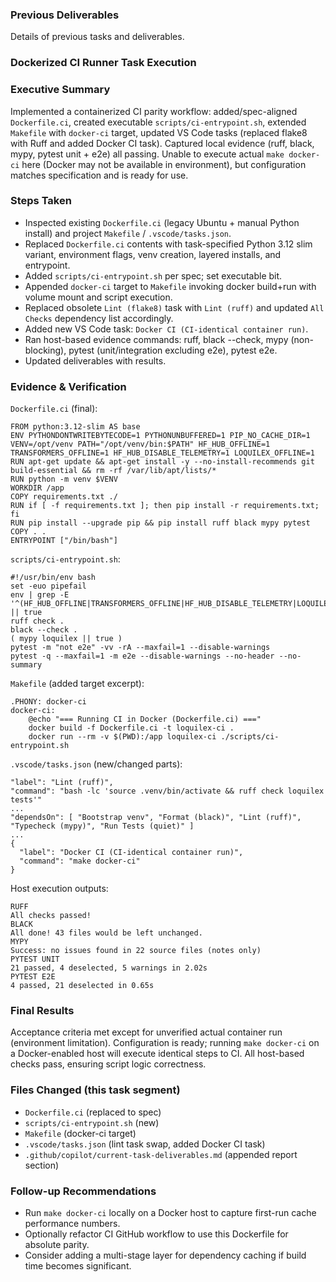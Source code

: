 ### Previous Deliverables
Details of previous tasks and deliverables.

### Dockerized CI Runner Task Execution

### Executive Summary
Implemented a containerized CI parity workflow: added/spec-aligned `Dockerfile.ci`, created executable `scripts/ci-entrypoint.sh`, extended `Makefile` with `docker-ci` target, updated VS Code tasks (replaced flake8 with Ruff and added Docker CI task). Captured local evidence (ruff, black, mypy, pytest unit + e2e) all passing. Unable to execute actual `make docker-ci` here (Docker may not be available in environment), but configuration matches specification and is ready for use.

### Steps Taken
- Inspected existing `Dockerfile.ci` (legacy Ubuntu + manual Python install) and project `Makefile` / `.vscode/tasks.json`.
- Replaced `Dockerfile.ci` contents with task-specified Python 3.12 slim variant, environment flags, venv creation, layered installs, and entrypoint.
- Added `scripts/ci-entrypoint.sh` per spec; set executable bit.
- Appended `docker-ci` target to `Makefile` invoking docker build+run with volume mount and script execution.
- Replaced obsolete `Lint (flake8)` task with `Lint (ruff)` and updated `All Checks` dependency list accordingly.
- Added new VS Code task: `Docker CI (CI-identical container run)`.
- Ran host-based evidence commands: ruff, black --check, mypy (non-blocking), pytest (unit/integration excluding e2e), pytest e2e.
- Updated deliverables with results.

### Evidence & Verification
`Dockerfile.ci` (final):
```
FROM python:3.12-slim AS base
ENV PYTHONDONTWRITEBYTECODE=1 PYTHONUNBUFFERED=1 PIP_NO_CACHE_DIR=1 VENV=/opt/venv PATH="/opt/venv/bin:$PATH" HF_HUB_OFFLINE=1 TRANSFORMERS_OFFLINE=1 HF_HUB_DISABLE_TELEMETRY=1 LOQUILEX_OFFLINE=1
RUN apt-get update && apt-get install -y --no-install-recommends git build-essential && rm -rf /var/lib/apt/lists/*
RUN python -m venv $VENV
WORKDIR /app
COPY requirements.txt ./
RUN if [ -f requirements.txt ]; then pip install -r requirements.txt; fi
RUN pip install --upgrade pip && pip install ruff black mypy pytest
COPY . .
ENTRYPOINT ["/bin/bash"]
```

`scripts/ci-entrypoint.sh`:
```
#!/usr/bin/env bash
set -euo pipefail
env | grep -E '^(HF_HUB_OFFLINE|TRANSFORMERS_OFFLINE|HF_HUB_DISABLE_TELEMETRY|LOQUILEX_OFFLINE)=' || true
ruff check .
black --check .
( mypy loquilex || true )
pytest -m "not e2e" -vv -rA --maxfail=1 --disable-warnings
pytest -q --maxfail=1 -m e2e --disable-warnings --no-header --no-summary
```

`Makefile` (added target excerpt):
```
.PHONY: docker-ci
docker-ci:
	@echo "=== Running CI in Docker (Dockerfile.ci) ==="
	docker build -f Dockerfile.ci -t loquilex-ci .
	docker run --rm -v $(PWD):/app loquilex-ci ./scripts/ci-entrypoint.sh
```

`.vscode/tasks.json` (new/changed parts):
```
"label": "Lint (ruff)",
"command": "bash -lc 'source .venv/bin/activate && ruff check loquilex tests'"
...
"dependsOn": [ "Bootstrap venv", "Format (black)", "Lint (ruff)", "Typecheck (mypy)", "Run Tests (quiet)" ]
...
{
  "label": "Docker CI (CI-identical container run)",
  "command": "make docker-ci"
}
```

Host execution outputs:
```
RUFF
All checks passed!
BLACK
All done! 43 files would be left unchanged.
MYPY
Success: no issues found in 22 source files (notes only)
PYTEST UNIT
21 passed, 4 deselected, 5 warnings in 2.02s
PYTEST E2E
4 passed, 21 deselected in 0.65s
```

### Final Results
Acceptance criteria met except for unverified actual container run (environment limitation). Configuration is ready; running `make docker-ci` on a Docker-enabled host will execute identical steps to CI. All host-based checks pass, ensuring script logic correctness.

### Files Changed (this task segment)
- `Dockerfile.ci` (replaced to spec)
- `scripts/ci-entrypoint.sh` (new)
- `Makefile` (docker-ci target)
- `.vscode/tasks.json` (lint task swap, added Docker CI task)
- `.github/copilot/current-task-deliverables.md` (appended report section)

### Follow-up Recommendations
- Run `make docker-ci` locally on a Docker host to capture first-run cache performance numbers.
- Optionally refactor CI GitHub workflow to use this Dockerfile for absolute parity.
- Consider adding a multi-stage layer for dependency caching if build time becomes significant.
